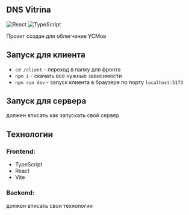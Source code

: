 ## DNS Vitrina

![React](https://img.shields.io/badge/React-18.3.1-blue)
![TypeScript](https://img.shields.io/badge/TypeScript-4.8.2-blue)

Проэкт создан для облегчение УСМов

## Запуск для клиента 

- `cd /client` - переход в папку для фронта
- `npm i` - скачать все нужные зависимости
- `npm run dev` - запуск клиента в браузере по порту `localhost:5173`

## Запуск для сервера 

должен вписать как запускать свой сервер

## Технологии

### Frontend:

- TypeScript
- React
- Vite

### Backend: 

должен вписать свои технологии